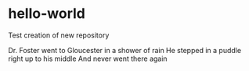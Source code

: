 # hello-world
Test creation of new repository

Dr. Foster went to Gloucester in a shower of rain
He stepped in a puddle right up to his middle
And never went there again

